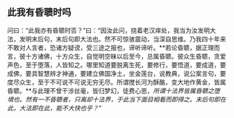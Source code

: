 ## 此我有昏聩时吗

问曰：“此我亦有昏聩时否？”曰：“因汝此问，挠着老汉痒处，我当为汝发明大法，发明末后句，末后句即大法也。然不可惊骇震动，当深自思维。乃我四十年来不敢对人言者，恐诸方疑谤，受三途之报也，谛听谛听。**若论昏聩，据正理而言，彼十方诸佛，十方众生，自觉明空昧以后至今，总属昏聩。彼众生昏聩，贪爱声色，至于堕落，人皆知之。哪里知道要脱离生死，要修行，要悟道，要成道，要成佛，要具智慧辨才神通，要建立佛国净土，坐金莲台，说教典，说公案言句，要度尽众生，至于不可说不可说无穷无尽。所谓搅长河为酥酪，变大地作黄金，皆属昏聩。**与此理不曾干涉丝毫，皆归梦幻，徒费心思，*所谓十法界皆属昏聩之堕境也。然有一不昏聩者，只离却十法界，于此当下面目相看而即得之。末后句即在此，大法即在此，能不大快也乎？”*
